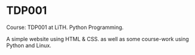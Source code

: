 # TDP001
Course: TDP001 at LiTH. Python Programming.

A simple website using HTML & CSS. as well as some course-work using Python and Linux.
